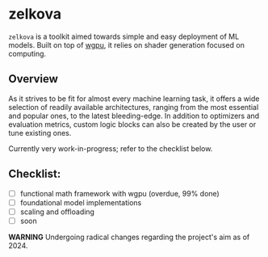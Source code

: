 # zelkova

`zelkova` is a toolkit aimed towards simple and easy deployment of ML models. Built on top of [wgpu](https://github.com/gfx-rs/wgpu), 
it relies on shader generation focused on computing.

## Overview

As it strives to be fit for almost every machine learning task, it offers a wide selection of readily available architectures, 
ranging from the most essential and popular ones, to the latest bleeding-edge. In addition to optimizers and evaluation metrics, 
custom logic blocks can also be created by the user or tune existing ones. 

Currently very work-in-progress; refer to the checklist below.

## Checklist: 
- [ ] functional math framework with wgpu (overdue, 99% done)
- [ ] foundational model implementations
- [ ] scaling and offloading
- [ ] soon

**WARNING** Undergoing radical changes regarding the project's aim as of 2024.
